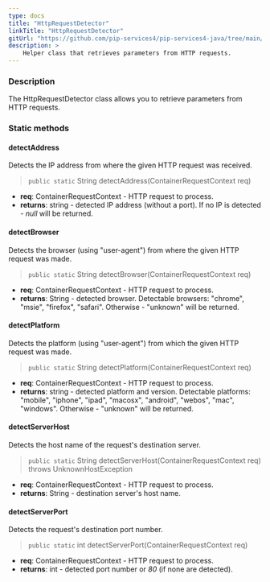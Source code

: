 ```yaml
---
type: docs
title: "HttpRequestDetector"
linkTitle: "HttpRequestDetector"
gitUrl: "https://github.com/pip-services4/pip-services4-java/tree/main/pip-services4-http-java"
description: >
    Helper class that retrieves parameters from HTTP requests.
---
```


### Description

The HttpRequestDetector class allows you to retrieve parameters from HTTP requests. 

### Static methods

#### detectAddress
Detects the IP address from where the given HTTP request was received.

> `public static` String detectAddress(ContainerRequestContext req)

- **req**: ContainerRequestContext - HTTP request to process.
- **returns**: string - detected IP address (without a port). If no IP is detected - *null* will be returned.


#### detectBrowser
Detects the browser (using "user-agent") from where the given HTTP request was made.

> `public static` String detectBrowser(ContainerRequestContext req) 

- **req**: ContainerRequestContext - HTTP request to process.
- **returns**: String - detected browser. Detectable browsers: "chrome", "msie", "firefox", "safari". Otherwise - "unknown" will be returned.


#### detectPlatform
Detects the platform (using "user-agent") from which the given HTTP request was made.

> `public static` String detectPlatform(ContainerRequestContext req)

- **req**: ContainerRequestContext - HTTP request to process.
- **returns**: string - detected platform and version. Detectable platforms: "mobile", "iphone",
"ipad",  "macosx", "android",  "webos", "mac", "windows". Otherwise - "unknown" will
be returned.


#### detectServerHost
Detects the host name of the request's destination server.

> `public static` String detectServerHost(ContainerRequestContext req) throws UnknownHostException

- **req**: ContainerRequestContext - HTTP request to process.
- **returns**: String - destination server's host name.


#### detectServerPort
Detects the request's destination port number.

> `public static` int detectServerPort(ContainerRequestContext req)

- **req**: ContainerRequestContext - HTTP request to process.
- **returns**: int - detected port number or *80* (if none are detected).
